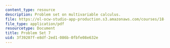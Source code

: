 ```yaml
---
content_type: resource
description: Problem set on multivariable calculus.
file: https://ol-ocw-studio-app-production.s3.amazonaws.com/courses/18-02-multivariable-calculus-fall-2007/3f39207fe8df2ed1086b0fbfe08e632e_ps7.pdf
file_type: application/pdf
resourcetype: Document
title: Problem Set 7
uid: 3f39207f-e8df-2ed1-086b-0fbfe08e632e
---
```

